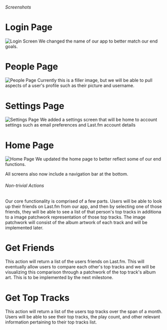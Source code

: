 ###### Screenshots

# Login Page
![Login Screen](https://github.com/aktov/COGS121/blob/master/screen1_milestone5.png)
We changed the name of our app to better match our end goals.

# People Page
![People Page](https://github.com/aktov/COGS121/blob/master/screen2_milestone5.png)
Currently this is a filler image, but we will be able to pull aspects of a user's profile such as their picture and username.

# Settings Page
![Settings Page](https://github.com/aktov/COGS121/blob/master/screen3_milestone5.png)
We added a settings screen that will be home to account settings such as email preferences and Last.fm account details

# Home Page
![Home Page](https://github.com/aktov/COGS121/blob/master/screen4_milestone5.png)
We updated the home page to better reflect some of our end functions. 

All screens also now include a navigation bar at the bottom.

###### Non-trivial Actions

Our core functionality is comprised of a few parts. Users will be able to look up their friends on Last.fm from our app, and then by selecting one of those friends, they will be able to see a list of that person's top tracks in additiona to a image patchwork representation of those top tracks. The image patchwork will consist of the album artwork of each track and will be implemented later.

# Get Friends
This action will return a list of the users friends on Last.fm. This will eventually allow users to compare each other's top tracks and we will be visualizing this comparison through a patchwork of the top track's album art. This is to be implemented by the next milestone.

# Get Top Tracks
This action will return a list of the users top tracks over the span of a month. Users will be able to see their top tracks, the play count, and other relevant information pertaining to their top tracks list.